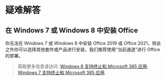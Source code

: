 # 疑难解答

## 在 Windows 7 或 Windows 8 中安装 Office

你无法在 Windows 7 或 Windows 8 中安装 Office 2019 或 Office 2021，除此之外你可以选择其他套件或产品进行安装，我们推荐使用“当前通道”进行 Office 的部署。

> 获取更多信息请访问: [Windows 8 支持终止和 Microsoft 365 应用](https://docs.microsoft.com/zh-cn/deployoffice/endofsupport/windows-8-support), [Windows 7 支持终止和 Microsoft 365 应用](https://docs.microsoft.com/zh-cn/deployoffice/endofsupport/windows-7-support).
